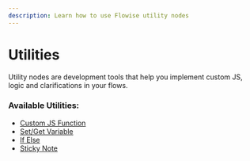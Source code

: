 ```yaml
---
description: Learn how to use Flowise utility nodes
---
```


# Utilities

Utility nodes are development tools that help you implement custom JS, logic and clarifications in your flows.

### Available Utilities:

* [Custom JS Function](custom-js-function.md)
* [Set/Get Variable](set-get-variable.md)
* [If Else](if-else.md)
* [Sticky Note](sticky-note.md)
